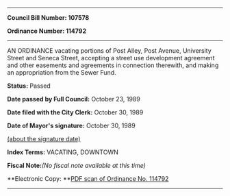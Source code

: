 

********

**Council Bill Number: 107578**
   
**Ordinance Number: 114792**
********

 AN ORDINANCE vacating portions of Post Alley, Post Avenue, University Street and Seneca Street, accepting a street use development agreement and other easements and agreements in connection therewith, and making an appropriation from the Sewer Fund.

**Status:** Passed
   
**Date passed by Full Council:** October 23, 1989
   
**Date filed with the City Clerk:** October 30, 1989
   
**Date of Mayor's signature:** October 30, 1989
   
[(about the signature date)](/~public/approvaldate.htm)
   
   
   
   
**Index Terms:** VACATING, DOWNTOWN

**Fiscal Note:**_(No fiscal note available at this time)_

**Electronic Copy: **[PDF scan of Ordinance No. 114792](/~archives/Ordinances/Ord_114792.pdf)

********

